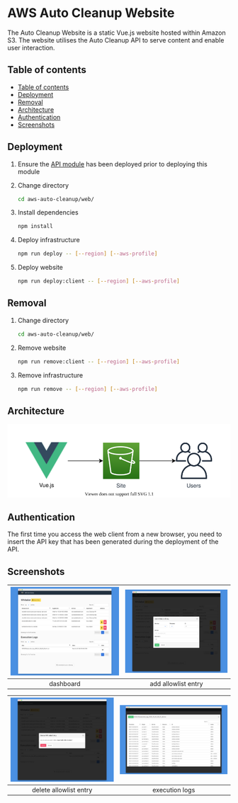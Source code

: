 # AWS Auto Cleanup Website

The Auto Cleanup Website is a static Vue.js website hosted within Amazon S3. The website utilises the Auto Cleanup API to serve content and enable user interaction.

## Table of contents

- [Table of contents](#table-of-contents)
- [Deployment](#deployment)
- [Removal](#removal)
- [Architecture](#architecture)
- [Authentication](#authentication)
- [Screenshots](#screenshots)

## Deployment

1. Ensure the [API module](../api) has been deployed prior to deploying this module

2. Change directory

   ```bash
   cd aws-auto-cleanup/web/
   ```

3. Install dependencies

   ```bash
   npm install
   ```

4. Deploy infrastructure

   ```bash
   npm run deploy -- [--region] [--aws-profile]
   ```

5. Deploy website

   ```bash
   npm run deploy:client -- [--region] [--aws-profile]
   ```

## Removal

1. Change directory

   ```bash
   cd aws-auto-cleanup/web/
   ```

2. Remove website

   ```bash
   npm run remove:client -- [--region] [--aws-profile]
   ```

3. Remove infrastructure

   ```bash
   npm run remove -- [--region] [--aws-profile]
   ```

## Architecture

![architecture](./static/architecture.drawio.svg)

## Authentication

The first time you access the web client from a new browser, you need to insert the API key that has been generated during the deployment of the API.

## Screenshots

| ![main](./static/main.png) | ![add](./static/add.png) |
| :------------------------: | :----------------------: |
|         dashboard          |   add allowlist entry    |

| ![delete](./static/delete.png) | ![log](./static/log.png) |
| :----------------------------: | :----------------------: |
|     delete allowlist entry     |      execution logs      |

